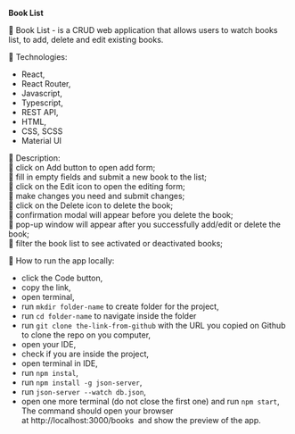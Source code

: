 **Book List**

🚀 Book List - is a CRUD web application that allows users to watch books list, to add, delete and edit existing books.

:pushpin: Technologies:
* React,
* React Router,
* Javascript,
* Typescript,
* REST API,
* HTML,
* CSS, SCSS
* Material UI

:pushpin: Description:    
:small_orange_diamond: click on Add button to open add form;    
:small_orange_diamond: fill in empty fields and submit a new book to the list;    
:small_orange_diamond: click on the Edit icon to open the editing form;    
:small_orange_diamond: make changes you need and submit changes;       
:small_orange_diamond: click on the Delete icon to delete the book;    
:small_orange_diamond: confirmation modal will appear before you delete the book;      
:small_orange_diamond: pop-up window will appear after you successfully add/edit or delete the book;    
:small_orange_diamond: filter the book list to see activated or deactivated books;    

:pushpin: How to run the app locally:  
- click the Code button,    
- copy the link,
- open terminal,
- run `mkdir folder-name` to create folder for the project,
- run `cd folder-name` to navigate inside the folder
- run `git clone the-link-from-github` with the URL you copied on Github to clone the repo on you computer, 
- open your  IDE,
- check if you are inside the project,
- open terminal in IDE,
- run `npm instal`,
- run `npm install -g json-server`,
- run `json-server --watch db.json`,
- open one more terminal (do not close the first one) and run `npm start`,    
The command should open your browser at http://localhost:3000/books  and show the preview of the app.
